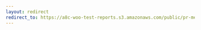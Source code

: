 ```yaml
---
layout: redirect
redirect_to: https://a8c-woo-test-reports.s3.amazonaws.com/public/pr-merge/40014/e2e/index.html
---
```

